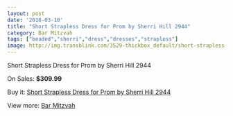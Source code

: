 ```yaml
---
layout: post
date: '2018-03-10'
title: "Short Strapless Dress for Prom by Sherri Hill 2944"
category: Bar Mitzvah
tags: ["beaded","sherri","dress","dresses","strapless"]
image: http://img.transblink.com/3529-thickbox_default/short-strapless-dress-for-prom-by-sherri-hill-2944.jpg
---
```

Short Strapless Dress for Prom by Sherri Hill 2944

On Sales: **$309.99**
<a href="https://www.transblink.com/en/bar-mitzvah/1120-short-strapless-dress-for-prom-by-sherri-hill-2944.html"><amp-img layout="responsive" width="600" height="600" src="//img.transblink.com/3529-thickbox_default/short-strapless-dress-for-prom-by-sherri-hill-2944.jpg" alt="Short Strapless Dress for Prom by Sherri Hill 2944 0" /></a>
<a href="https://www.transblink.com/en/bar-mitzvah/1120-short-strapless-dress-for-prom-by-sherri-hill-2944.html"><amp-img layout="responsive" width="600" height="600" src="//img.transblink.com/3533-thickbox_default/short-strapless-dress-for-prom-by-sherri-hill-2944.jpg" alt="Short Strapless Dress for Prom by Sherri Hill 2944 1" /></a>
<a href="https://www.transblink.com/en/bar-mitzvah/1120-short-strapless-dress-for-prom-by-sherri-hill-2944.html"><amp-img layout="responsive" width="600" height="600" src="//img.transblink.com/3532-thickbox_default/short-strapless-dress-for-prom-by-sherri-hill-2944.jpg" alt="Short Strapless Dress for Prom by Sherri Hill 2944 2" /></a>
<a href="https://www.transblink.com/en/bar-mitzvah/1120-short-strapless-dress-for-prom-by-sherri-hill-2944.html"><amp-img layout="responsive" width="600" height="600" src="//img.transblink.com/3531-thickbox_default/short-strapless-dress-for-prom-by-sherri-hill-2944.jpg" alt="Short Strapless Dress for Prom by Sherri Hill 2944 3" /></a>
<a href="https://www.transblink.com/en/bar-mitzvah/1120-short-strapless-dress-for-prom-by-sherri-hill-2944.html"><amp-img layout="responsive" width="600" height="600" src="//img.transblink.com/3530-thickbox_default/short-strapless-dress-for-prom-by-sherri-hill-2944.jpg" alt="Short Strapless Dress for Prom by Sherri Hill 2944 4" /></a>

Buy it: [Short Strapless Dress for Prom by Sherri Hill 2944](https://www.transblink.com/en/bar-mitzvah/1120-short-strapless-dress-for-prom-by-sherri-hill-2944.html "Short Strapless Dress for Prom by Sherri Hill 2944")

View more: [Bar Mitzvah](https://www.transblink.com/en/2-bar-mitzvah "Bar Mitzvah")